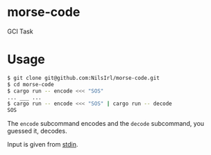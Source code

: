 # morse-code
GCI Task

# Usage

```bash
$ git clone git@github.com:NilsIrl/morse-code.git
$ cd morse-code
$ cargo run -- encode <<< "SOS"
... ___ ...
$ cargo run -- encode <<< "SOS" | cargo run -- decode
SOS
```

The `encode` subcommand encodes and the `decode` subcommand, you guessed it,
decodes.

Input is given from
[stdin](https://en.wikipedia.org/wiki/Standard_streams#Standard_input_(stdin)).
